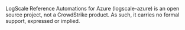 LogScale Reference Automations for Azure (logscale-azure) is an open source project, not a CrowdStrike product. As such, it carries no formal support, expressed or implied.
